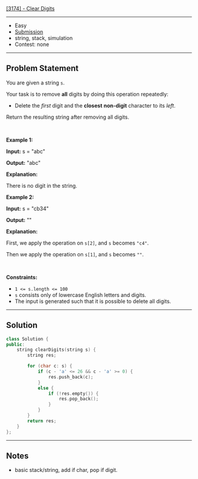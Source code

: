 [[3174] - Clear Digits](https://leetcode.com/problems/clear-digits)

---

- Easy
- [Submission](https://leetcode.com/problems/clear-digits/submissions/1537823972/)
- string, stack, simulation
- Contest: none

---

## Problem Statement

<p>You are given a string <code>s</code>.</p>

<p>Your task is to remove <strong>all</strong> digits by doing this operation repeatedly:</p>

<ul>
	<li>Delete the <em>first</em> digit and the <strong>closest</strong> <b>non-digit</b> character to its <em>left</em>.</li>
</ul>

<p>Return the resulting string after removing all digits.</p>

<p>&nbsp;</p>
<p><strong class="example">Example 1:</strong></p>

<div class="example-block">
<p><strong>Input:</strong> <span class="example-io">s = &quot;abc&quot;</span></p>

<p><strong>Output:</strong> <span class="example-io">&quot;abc&quot;</span></p>

<p><strong>Explanation:</strong></p>

<p>There is no digit in the string.<!-- notionvc: ff07e34f-b1d6-41fb-9f83-5d0ba3c1ecde --></p>
</div>

<p><strong class="example">Example 2:</strong></p>

<div class="example-block">
<p><strong>Input:</strong> <span class="example-io">s = &quot;cb34&quot;</span></p>

<p><strong>Output:</strong> <span class="example-io">&quot;&quot;</span></p>

<p><strong>Explanation:</strong></p>

<p>First, we apply the operation on <code>s[2]</code>, and <code>s</code> becomes <code>&quot;c4&quot;</code>.</p>

<p>Then we apply the operation on <code>s[1]</code>, and <code>s</code> becomes <code>&quot;&quot;</code>.</p>
</div>

<p>&nbsp;</p>
<p><strong>Constraints:</strong></p>

<ul>
	<li><code>1 &lt;= s.length &lt;= 100</code></li>
	<li><code>s</code> consists only of lowercase English letters and digits.</li>
	<li>The input is generated such that it is possible to delete all digits.</li>
</ul>


---

## Solution

```cpp
class Solution {
public:
    string clearDigits(string s) {
        string res;

        for (char c: s) {
            if (c - 'a' <= 26 && c - 'a' >= 0) {
                res.push_back(c);
            }
            else {
                if (!res.empty()) {
                    res.pop_back();
                }
            }
        }
        return res;
    }
};
```

---

## Notes

- basic stack/string, add if char, pop if digit.
